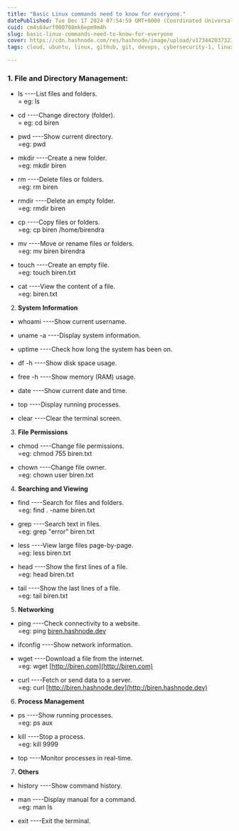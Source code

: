 ```yaml
---
title: "Basic Linux commands need to know for everyone."
datePublished: Tue Dec 17 2024 07:54:59 GMT+0000 (Coordinated Universal Time)
cuid: cm4s64wrf000708mk6epm9m4h
slug: basic-linux-commands-need-to-know-for-everyone
cover: https://cdn.hashnode.com/res/hashnode/image/upload/v1734420373235/d9e42d50-64b5-4953-944a-f57766f36a95.jpeg
tags: cloud, ubuntu, linux, github, git, devops, cybersecurity-1, linuxcommand

---
```


### 1\. **File and Directory Management:**

* ls ----List files and folders.  
    \= eg: ls
    
* cd ----Change directory (folder).  
    \= eg: cd biren
    
* pwd ----Show current directory.  
    \=eg: pwd
    
* mkdir ----Create a new folder.  
    \=eg: mkdir biren
    
* rm ----Delete files or folders.  
    \=eg: rm biren
    
* rmdir ----Delete an empty folder.  
    \=eg: rmdir biren
    
* cp ----Copy files or folders.  
    \=eg: cp biren /home/birendra
    
* mv ----Move or rename files or folders.  
    \=eg: mv biren birendra
    
* touch ----Create an empty file.  
    \=eg: touch biren.txt
    
* cat ----View the content of a file.  
    \=eg: biren.txt
    

2. **System Information**
    

* whoami ----Show current username.
    
* uname -a ----Display system information.
    
* uptime ----Check how long the system has been on.
    
* df -h ----Show disk space usage.
    
* free -h ----Show memory (RAM) usage.
    
* date ----Show current date and time.
    
* top ----Display running processes.
    
* clear ----Clear the terminal screen.
    

3. **File Permissions**
    

* chmod ----Change file permissions.  
    \=eg: chmod 755 biren.txt
    
* chown ----Change file owner.  
    \=eg: chown user biren.txt
    

4. **Searching and Viewing**
    

* find ----Search for files and folders.  
    \=eg: find . -name biren.txt
    
* grep ----Search text in files.  
    \=eg: grep "error" biren.txt
    
* less ----View large files page-by-page.  
    \=eg: less biren.txt
    
* head ----Show the first lines of a file.  
    \=eg: head biren.txt
    
* tail ----Show the last lines of a file.  
    \=eg: tail biren.txt
    

5. **Networking**
    

* ping ----Check connectivity to a website.  
    \=eg: ping [biren.hashnode.dev](http://biren.hashnode.dev)
    
* ifconfig ----Show network information.
    
* wget ----Download a file from the internet.  
    \=eg: wget [http://biren.com](http://biren.com)
    
* curl ----Fetch or send data to a server.  
    \=eg: curl [http://biren.hashnode.dev](http://biren.hashnode.dev)
    

6. **Process Management**
    

* ps ----Show running processes.  
    \=eg: ps aux
    
* kill ----Stop a process.  
    \=eg: kill 9999
    
* top ----Monitor processes in real-time.
    

7. **Others**
    

* history ----Show command history.
    
* man ----Display manual for a command.  
    \=eg: man ls
    
* exit ----Exit the terminal.